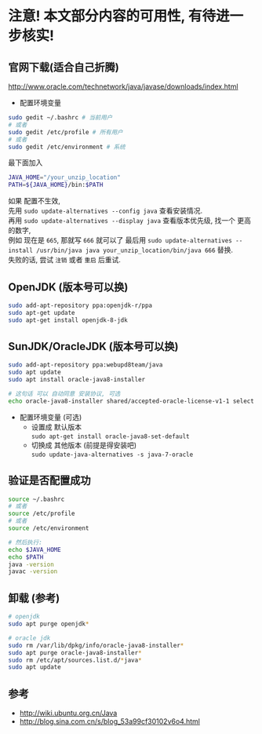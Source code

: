 # 注意! 本文部分内容的可用性, 有待进一步核实!

## 官网下载(适合自己折腾)  

http://www.oracle.com/technetwork/java/javase/downloads/index.html  

- 配置环境变量
``` bash
sudo gedit ~/.bashrc # 当前用户
# 或者
sudo gedit /etc/profile # 所有用户
# 或者
sudo gedit /etc/environment # 系统
```

最下面加入
``` bash
JAVA_HOME="/your_unzip_location"
PATH=${JAVA_HOME}/bin:$PATH
```

如果 配置不生效,  
先用 `sudo update-alternatives --config java` 查看安装情况.  
再用 `sudo update-alternatives --display java` 查看版本优先级, 找一个 更高的数字,  
例如 现在是 `665`, 那就写 `666` 就可以了
最后用 `sudo update-alternatives --install /usr/bin/java java your_unzip_location/bin/java 666` 替换.  
失败的话, 尝试 `注销` 或者 `重启` 后重试.

## OpenJDK (版本号可以换)
``` bash
sudo add-apt-repository ppa:openjdk-r/ppa
sudo apt-get update
sudo apt-get install openjdk-8-jdk
```

## SunJDK/OracleJDK (版本号可以换)
``` bash
sudo add-apt-repository ppa:webupd8team/java
sudo apt update
sudo apt install oracle-java8-installer

# 这句话 可以 自动同意 安装协议, 可选
echo oracle-java8-installer shared/accepted-oracle-license-v1-1 select true | sudo /usr/bin/debconf-set-selections
```

- 配置环境变量 (可选)
  - 设置成 默认版本  
  `sudo apt-get install oracle-java8-set-default`
  - 切换成 其他版本 (前提是得安装吧)  
  `sudo update-java-alternatives -s java-7-oracle`
  
## 验证是否配置成功
``` bash
source ~/.bashrc
# 或者
source /etc/profile
# 或者
source /etc/environment

# 然后执行:
echo $JAVA_HOME
echo $PATH
java -version
javac -version
```

## 卸载 (参考)
``` bash
# openjdk
sudo apt purge openjdk*

# oracle jdk
sudo rm /var/lib/dpkg/info/oracle-java8-installer*
sudo apt purge oracle-java8-installer*
sudo rm /etc/apt/sources.list.d/*java*
sudo apt update
```


## 参考
- http://wiki.ubuntu.org.cn/Java  
- http://blog.sina.com.cn/s/blog_53a99cf30102v6o4.html  
